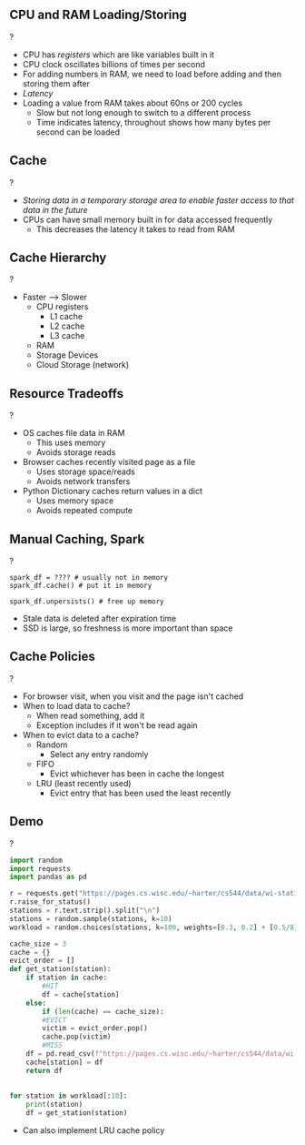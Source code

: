 ## CPU and RAM Loading/Storing
?
- CPU has *registers* which are like variables built in it
- CPU clock oscillates billions of times per second
- For adding numbers in RAM, we need to load before adding and then storing them after
- *Latency*
- Loading a value from RAM takes about 60ns or 200 cycles
	- Slow but not long enough to switch to a different process
	- Time indicates latency, throughout shows how many bytes per second can be loaded
<!--SR:!2025-10-14,14,290-->

## Cache
?
- *Storing data in a temporary storage area to enable faster access to that data in the future*
- CPUs can have small memory built in for data accessed frequently
	- This decreases the latency it takes to read from RAM
<!--SR:!2025-09-30,4,270-->

## Cache Hierarchy
?
- Faster --> Slower
	- CPU registers
		- L1 cache
		- L2 cache
		- L3 cache
	- RAM
	- Storage Devices
	- Cloud Storage (network)
<!--SR:!2025-09-30,4,270-->

## Resource Tradeoffs
?
- OS caches file data in RAM
	- This uses memory
	- Avoids storage reads
- Browser caches recently visited page as a file
	- Uses storage space/reads
	- Avoids network transfers
- Python Dictionary caches return values in a dict
	- Uses memory space
	- Avoids repeated compute
<!--SR:!2025-09-30,4,270-->

## Manual Caching, Spark
?
```Spark
spark_df = ???? # usually not in memory
spark_df.cache() # put it in memory

spark_df.unpersists() # free up memory
```
- Stale data is deleted after expiration time
- SSD is large, so freshness is more important than space
<!--SR:!2025-10-15,15,290-->

## Cache Policies
?
- For browser visit, when you visit and the page isn't cached
- When to load data to cache?
	- When read something, add it
	- Exception includes if it won't be read again
- When to evict data to a cache?
	- Random
		- Select any entry randomly
	- FIFO
		- Evict whichever has been in cache the longest
	- LRU (least recently used)
		- Evict entry that has been used the least recently
<!--SR:!2025-09-30,4,270-->

## Demo
?
```py
import random
import requests
import pandas as pd

r = requests.get("https://pages.cs.wisc.edu/~harter/cs544/data/wi-stations/stations.txt")
r.raise_for_status()
stations = r.text.strip().split("\n")
stations = random.sample(stations, k=10)
workload = random.choices(stations, k=100, weights=[0.3, 0.2] + [0.5/8]*8)

cache_size = 3
cache = {}
evict_order = []
def get_station(station):
	if station in cache:
		#HIT
		df = cache[station]
	else:
		if (len(cache) == cache_size):
		#EVICT
		victim = evict_order.pop()
		cache.pop(victim)
		#MISS
	df = pd.read_csv(f"https://pages.cs.wisc.edu/~harter/cs544/data/wi-stations/{station}.csv.gz", names=["station", "date", "element", "value", "m", "q", "s", "obs"], low_memory=False)
	cache[station] = df
	return df
	
	
for station in workload[:10]:
	print(station)
	df = get_station(station)
```
- Can also implement LRU cache policy
<!--SR:!2025-09-30,4,270-->